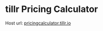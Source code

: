 # tillr Pricing Calculator
Host url: [pricingcalculator.tillr.io](http://pricingcalculator.tillr.io)
